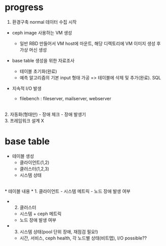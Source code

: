 # progress
1. 환경구축
normal 데이터 수집 시작

* ceph image 사용하는 VM 생성
  - 일반 RBD 만들어서 VM host에 마운트, 해당 디렉토리에 VM 이미지 생성 후 가상 머신 생성

* base table 생성을 위한 자료조사
  - 테이블 초기화(완료)
  - 예측 알고리즘의 기본 input 형태 가공
     => 테이블에 삭제 및 추가(완료). SQL

* 지속적 I/O 발생
  - filebench : fileserver, mailserver, webserver
<br/>
2. 자동화(형태만)
  - 장애 체크
  - 장애 발생기
<br/>
3. 프레임워크 설계 X
<br/>

# base table
* 테이블 생성
  - 클라이언트(1,2)
  - 클러스터(1,2,3) 
  - 시스템 상태
<br/>
* 테이블 내용
  * 1. 클라이언트
    - 시스템 메트릭
    - 노드 장애 발생 여부

  * 2. 클러스터
    - 시스템 + ceph 메트릭
    - 노드 장애 발생 여부

  * 3. 시스템 상태(pool 단위 장애, 재점검 필요!)
    - 시간, 서비스, ceph health, 각 노드별 상태(비트맵), I/O possible??
